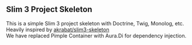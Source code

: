 ## Slim 3 Project Skeleton

This is a simple Slim 3 project skeleton with Doctrine, Twig, Monolog, etc. Heavily inspired by [akrabat/slim3-skeleton](https://github.com/akrabat/slim3-skeleton)  
We have replaced Pimple Container with Aura.Di for dependency injection. 